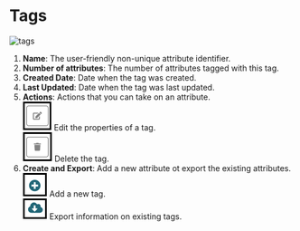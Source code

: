 # Tags

![tags](../assets/images/tags.png "tags")


1. **Name**: The user-friendly non-unique attribute identifier.
2. **Number of attributes**: The number of attributes tagged with this tag.
3. **Created Date**: Date when the tag was created.
4. **Last Updated**: Date when the tag was last updated.
5. **Actions**: Actions that you can take on an attribute. <br/>
    ![edit](../assets/images/edit.png "Edit") Edit the properties of a tag.<br/>
    ![delete](../assets/images/delete.png "Delete") Delete the tag.
6. **Create and Export**: Add a new attribute ot export the existing attributes.<br/>
    ![Add](../assets/images/add.png "Add") Add a new tag.<br/>
    ![export](../assets/images/export.png "Export") Export information on existing tags.

